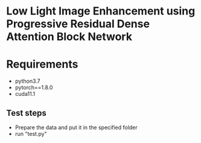 # Low Light Image Enhancement using Progressive Residual Dense Attention Block Network 

# Requirements
* python3.7
* pytorch==1.8.0
* cuda11.1

## Test steps
* Prepare the data and put it in the specified folder
* run "test.py"
